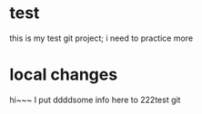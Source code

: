# test
this is my test git project;
i need to practice more

# local changes
hi~~~ I put ddddsome info here to 222test git
